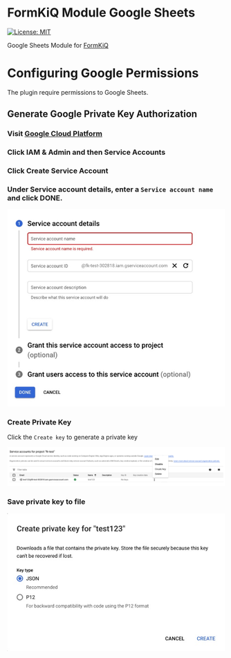 # FormKiQ Module Google Sheets
[![License: MIT](https://img.shields.io/badge/License-MIT-yellow.svg)](https://opensource.org/licenses/MIT)

Google Sheets Module for [FormKiQ](https://github.com/formkiq/formkiq-core)

# Configuring Google Permissions

The plugin require permissions to Google Sheets.

## Generate Google Private Key Authorization

### Visit [Google Cloud Platform](https://console.cloud.google.com/)

### Click IAM & Admin and then Service Accounts

### Click **Create Service Account**

### Under **Service account details**, enter a `Service account name` and click **DONE**.

![Service Account Details](https://github.com/formkiq/formkiq-module-google-sheets/raw/master/docs/service-account-details.jpg)

### Create Private Key

Click the `Create key` to generate a private key

![Service Accounts](https://github.com/formkiq/formkiq-module-google-sheets/raw/master/docs/service-accounts.png)

### Save private key to file

![Private Key](https://github.com/formkiq/formkiq-module-google-sheets/raw/master/docs/service-privatekey.jpg)
